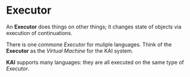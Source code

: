# Executor

An **Executor** does things on other things; it changes state of objects via execution of continuations.

There is one commone *Executor* for muliple languages. Think of the **Executor** as the *Virtual Machine* for the KAI system.

**KAI** supports many languages: they are all executed on the same type of *Executor*.
